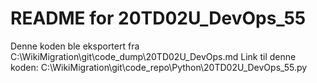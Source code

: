 # README for 20TD02U_DevOps_55
Denne koden ble eksportert fra C:\WikiMigration\git\code_dump\20TD02U_DevOps.md
Link til denne koden: C:\WikiMigration\git\code_repo\Python\20TD02U_DevOps_55.py
